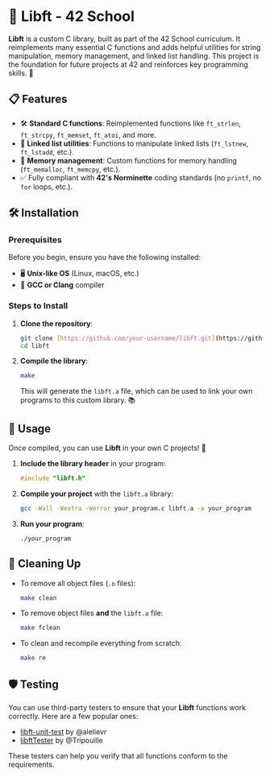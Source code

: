 # 🚀 Libft - 42 School

**Libft** is a custom C library, built as part of the 42 School curriculum. It reimplements many essential C functions and adds helpful utilities for string manipulation, memory management, and linked list handling. This project is the foundation for future projects at 42 and reinforces key programming skills. 🌱

## 📋 Features

- 🛠️ **Standard C functions**: Reimplemented functions like `ft_strlen`, `ft_strcpy`, `ft_memset`, `ft_atoi`, and more.
- 🔗 **Linked list utilities**: Functions to manipulate linked lists (`ft_lstnew`, `ft_lstadd`, etc.).
- 🧠 **Memory management**: Custom functions for memory handling (`ft_memalloc`, `ft_memcpy`, etc.).
- ✅ Fully compliant with **42's Norminette** coding standards (no `printf`, no `for` loops, etc.).

## 🛠️ Installation

### Prerequisites

Before you begin, ensure you have the following installed:

- 🖥️ **Unix-like OS** (Linux, macOS, etc.)
- 🔧 **GCC or Clang** compiler

### Steps to Install

1. **Clone the repository**:
    ```bash
    git clone [https://github.com/your-username/libft.git](https://github.com/itsrerodrigs/42-libft.git)
    cd libft
    ```

2. **Compile the library**:
    ```bash
    make
    ```

   This will generate the `libft.a` file, which can be used to link your own programs to this custom library. 📚

## 🚀 Usage

Once compiled, you can use **Libft** in your own C projects! 🎯

1. **Include the library header** in your program:
    ```c
    #include "libft.h"
    ```

2. **Compile your project** with the `libft.a` library:
    ```bash
    gcc -Wall -Wextra -Werror your_program.c libft.a -o your_program
    ```

3. **Run your program**:
    ```bash
    ./your_program
    ```

## 🧹 Cleaning Up

- To remove all object files (`.o` files):
    ```bash
    make clean
    ```

- To remove object files **and** the `libft.a` file:
    ```bash
    make fclean
    ```

- To clean and recompile everything from scratch:
    ```bash
    make re
    ```

## 🛡️ Testing

You can use third-party testers to ensure that your **Libft** functions work correctly. Here are a few popular ones:

- [libft-unit-test](https://github.com/alelievr/libft-unit-test) by @alelievr
- [libftTester](https://github.com/Tripouille/libftTester) by @Tripouille

These testers can help you verify that all functions conform to the requirements.

